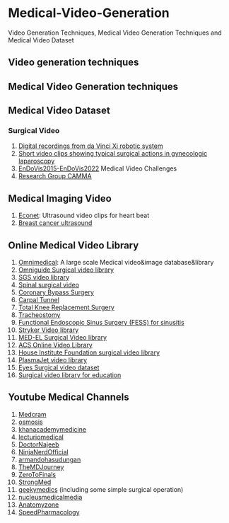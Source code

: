 # Medical-Video-Generation
Video Generation Techniques, Medical Video Generation Techniques and Medical Video Dataset
## Video generation techniques
## Medical Video Generation techniques
## Medical Video Dataset
### Surgical Video
1. [Digital recordings from da Vinci Xi robotic system](https://saras-mesad.grand-challenge.org/dataset/)
2. [Short video clips showing typical surgical actions in gynecologic laparoscopy](https://ftp.itec.aau.at/datasets/SurgicalActions160/index.html)
3. [EnDoVis2015-EnDoVis2022](http://opencas.dkfz.de/endovis/datasetspublications/) Medical Video Challenges
4. [Research Group CAMMA](http://camma.u-strasbg.fr/datasets)
## Medical Imaging Video
1. [Econet](https://echonet.github.io/dynamic/): Ultrasound video clips for heart beat
2. [Breast cancer ultrasound](https://drive.google.com/file/d/1LVXK34OJhC2LkqqyMmVFnXsXQavvZdeF/view)
## Online Medical Video Library
1. [Omnimedical](http://www.omnimedicalsearch.com/image_databases.html): A large scale Medical video&image database&library
2. [Omniguide Surgical video library](https://www.omni-guide.com/support/video-library-specialty/)
3. [SGS video library](https://www.sgsonline.org/sgs-video-library)
4. [Spinal surgical video](https://spinal-deformity-surgeon.com/leader-in-spinal-deformity/surgical-video-library/)
5. [Coronary Bypass Surgery](https://www.youtube.com/watch?v=7PpidBmoA4c)
6. [Carpal Tunnel](https://www.youtube.com/watch?v=jiUKeCLMS90)
7. [Total Knee Replacement Surgery](https://www.youtube.com/watch?v=ntwAUA4HuwY)
8. [Tracheostomy](https://www.youtube.com/watch?v=UZhtM4qPdcA)
9. [Functional Endoscopic Sinus Surgery (FESS) for sinusitis](https://www.youtube.com/watch?v=48LD2S6T0uI)
10. [Stryker Video library](8.https://cmf.stryker.com/medical-education/surgical-video-library)
11. [MED-EL Surgical Video library](https://surgical-videos.medel.com/login/)
12. [ACS Online Video Library](https://cine-med.com/acsonline/menu.php)
13. [House Institute Foundation surgical video library](https://www.youtube.com/c/HouseInstituteProfessionalEducation/playlists)
14. [PlasmaJet video library](https://plasmasurgical.com/video-library/)
15. [Eyes Surgical video dataset](https://vba.vitbucklesociety.org/surgical-video-library)
16. [Surgical video library for education](https://aspo.us/page/SurgicalVideoLibrary)

## Youtube Medical Channels
1. [Medcram](https://www.youtube.com/@Medcram)
2. [osmosis](https://www.youtube.com/@osmosis)
3. [khanacademymedicine](https://www.youtube.com/@khanacademymedicine)
4. [lecturiomedical](https://www.youtube.com/@lecturiomedical)
5. [DoctorNajeeb](https://www.youtube.com/@DoctorNajeeb)
6. [NinjaNerdOfficial](https://www.youtube.com/@NinjaNerdOfficial)
7. [armandohasudungan](https://www.youtube.com/@armandohasudungan)
8. [TheMDJourney](https://www.youtube.com/@TheMDJourney)
9. [ZeroToFinals](https://www.youtube.com/@ZeroToFinals)
10. [StrongMed](https://www.youtube.com/@StrongMed)
11. [geekymedics](https://www.youtube.com/@geekymedics) (including some simple surgical operation)
12. [nucleusmedicalmedia](https://www.youtube.com/@nucleusmedicalmedia)
13. [Anatomyzone](https://www.youtube.com/@Anatomyzone)
14. [SpeedPharmacology](https://www.youtube.com/@SpeedPharmacology)
